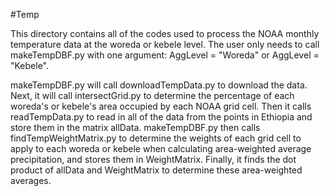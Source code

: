#Temp

This directory contains all of the codes used to process the NOAA monthly temperature data at the woreda or kebele level. 
The user only needs to call makeTempDBF.py with one argument: AggLevel = "Woreda" or AggLevel = "Kebele".

makeTempDBF.py will call downloadTempData.py to download the data. 
Next, it will call intersectGrid.py to determine the percentage of each woreda's or kebele's area occupied by each NOAA grid cell. 
Then it calls readTempData.py to read in all of the data from the points in Ethiopia and store them in the matrix allData. 
makeTempDBF.py then calls findTempWeightMatrix.py to determine the weights of each grid cell to apply to each woreda or kebele when calculating area-weighted average precipitation, and stores them in WeightMatrix. 
Finally, it finds the dot product of allData and WeightMatrix to determine these area-weighted averages.
